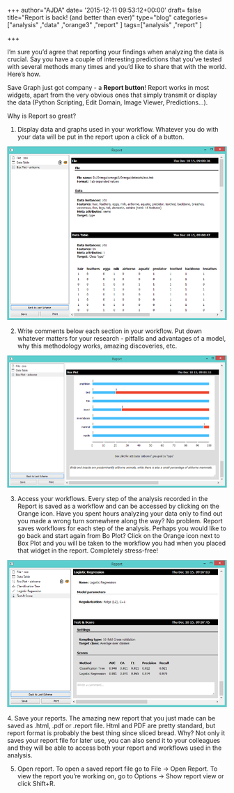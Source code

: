 +++
author="AJDA"
date= '2015-12-11 09:53:12+00:00'
draft= false
title="Report is back! (and better than ever)"
type="blog"
categories=["analysis" ,"data" ,"orange3" ,"report" ]
tags=["analysis" ,"report" ]

+++



I’m sure you’d agree that reporting your findings when analyzing the data is crucial. Say you have a couple of interesting predictions that you’ve tested with several methods many times and you’d like to share that with the world. Here’s how.

Save Graph just got company - a **Report button**! Report works in most widgets, apart from the very obvious ones that simply transmit or display the data (Python Scripting, Edit Domain, Image Viewer, Predictions…).



Why is Report so great?


1. Display data and graphs used in your workflow. Whatever you do with your data will be put in the report upon a click of a button.

![](/images/2015/12/report1.png)



2. Write comments below each section in your workflow. Put down whatever matters for your research - pitfalls and advantages of a model, why this methodology works, amazing discoveries, etc.

![](/images/2015/12/report2.png)



3. Access your workflows. Every step of the analysis recorded in the Report is saved as a workflow and can be accessed by clicking on the Orange icon. Have you spent hours analyzing your data only to find out you made a wrong turn somewhere along the way? No problem. Report saves workflows for each step of the analysis. Perhaps you would like to go back and start again from Bo Plot? Click on the Orange icon next to Box Plot and you will be taken to the workflow you had when you placed that widget in the report. Completely stress-free!

![](/images/2015/12/report5.png)



4. Save your reports. The amazing new report that you just made can be saved as .html, .pdf or .report file. Html and PDF are pretty standard, but report format is probably the best thing since sliced bread. Why? Not only it saves your report file for later use, you can also send it to your colleagues and they will be able to access both your report and workflows used in the analysis.

5. Open report. To open a saved report file go to File → Open Report. To view the report you’re working on, go to Options → Show report view or click Shift+R.
